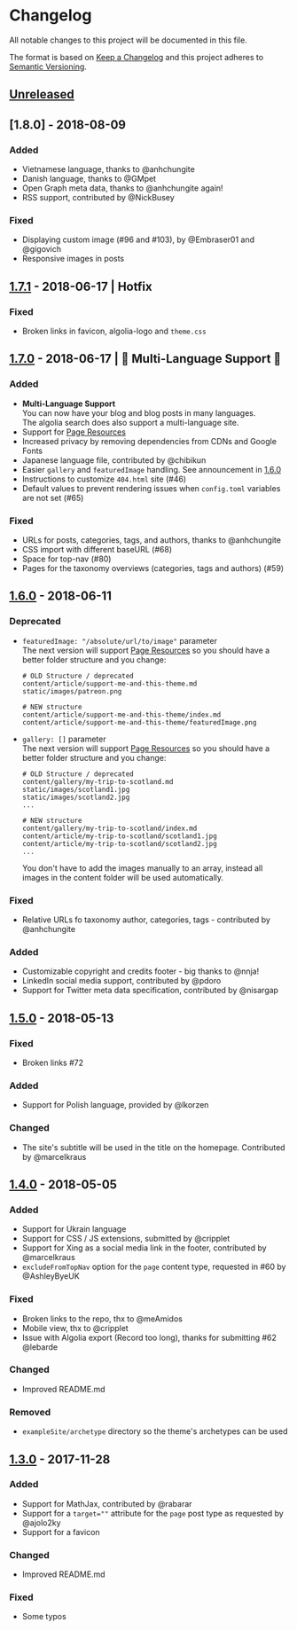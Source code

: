 # Changelog
All notable changes to this project will be documented in this file.

The format is based on [Keep a Changelog](http://keepachangelog.com/en/1.0.0/)
and this project adheres to [Semantic Versioning](http://semver.org/spec/v2.0.0.html).

## [Unreleased]

## [1.8.0] - 2018-08-09
### Added
- Vietnamese language, thanks to @anhchungite
- Danish language, thanks to @GMpet
- Open Graph meta data, thanks to @anhchungite again!
- RSS support, contributed by @NickBusey

### Fixed
- Displaying custom image (#96 and #103), by @Embraser01 and @gigovich
- Responsive images in posts


## [1.7.1] - 2018-06-17 | Hotfix
### Fixed
- Broken links in favicon, algolia-logo and `theme.css`


## [1.7.0] - 2018-06-17 | :tada: Multi-Language Support :tada:
### Added
- __Multi-Language Support__ <br>
  You can now have your blog and blog posts in many languages. <br>
  The algolia search does also support a multi-language site.
- Support for [Page Resources](http://gohugo.io/content-management/page-resources/)
- Increased privacy by removing dependencies from CDNs and Google Fonts
- Japanese language file, contributed by @chibikun
- Easier `gallery` and `featuredImage` handling. See announcement in [1.6.0]
- Instructions to customize `404.html` site (#46)
- Default values to prevent rendering issues when `config.toml` variables are not set (#65)

### Fixed
- URLs for posts, categories, tags, and authors, thanks to @anhchungite
- CSS import with different baseURL (#68)
- Space for top-nav (#80)
- Pages for the taxonomy overviews (categories, tags and authors) (#59)


## [1.6.0] - 2018-06-11
### Deprecated
- `featuredImage: "/absolute/url/to/image"` parameter <br>
   The next version will support [Page Resources](http://gohugo.io/content-management/page-resources/) so you should have a better folder structure and you change:
   ```
   # OLD Structure / deprecated
   content/article/support-me-and-this-theme.md
   static/images/patreon.png

   # NEW structure
   content/article/support-me-and-this-theme/index.md
   content/article/support-me-and-this-theme/featuredImage.png
   ```

- `gallery: []` parameter <br>
   The next version will support [Page Resources](http://gohugo.io/content-management/page-resources/) so you should have a better folder structure and you change:
   ```
   # OLD Structure / deprecated
   content/gallery/my-trip-to-scotland.md
   static/images/scotland1.jpg
   static/images/scotland2.jpg
   ...

   # NEW structure
   content/gallery/my-trip-to-scotland/index.md
   content/article/my-trip-to-scotland/scotland1.jpg
   content/article/my-trip-to-scotland/scotland2.jpg
   ...
   ```
   You don't have to add the images manually to an array, instead all images in the content folder will be used automatically.


### Fixed
- Relative URLs fo taxonomy author, categories, tags - contributed by @anhchungite

### Added
- Customizable copyright and credits footer - big thanks to @nnja!
- LinkedIn social media support, contributed by @pdoro
- Support for Twitter meta data specification, contributed by @nisargap

## [1.5.0] - 2018-05-13
### Fixed
- Broken links #72

### Added
- Support for Polish language, provided by @lkorzen

### Changed
- The site's subtitle will be used in the title on the homepage. Contributed by @marcelkraus

## [1.4.0] - 2018-05-05
### Added
- Support for Ukrain language
- Support for CSS / JS extensions, submitted by @cripplet
- Support for Xing as a social media link in the footer, contributed by @marcelkraus
- `excludeFromTopNav` option for the `page` content type, requested in #60 by @AshleyByeUK

### Fixed
- Broken links to the repo, thx to @meAmidos
- Mobile view, thx to @cripplet
- Issue with Algolia export (Record too long), thanks for submitting #62 @lebarde

### Changed
- Improved README.md

### Removed
- `exampleSite/archetype` directory so the theme's archetypes can be used

## [1.3.0] - 2017-11-28
### Added
- Support for MathJax, contributed by @rabarar
- Support for a `target=""` attribute for the `page` post type as requested by @ajolo2ky
- Support for a favicon

### Changed
- Improved README.md

### Fixed
- Some typos


[Unreleased]: https://github.com/Lednerb/bilberry-hugo-theme/compare/1.7.1...master
[1.7.1]: https://github.com/Lednerb/bilberry-hugo-theme/compare/1.7.0...1.7.1
[1.7.0]: https://github.com/Lednerb/bilberry-hugo-theme/compare/1.6.0...1.7.0
[1.6.0]: https://github.com/Lednerb/bilberry-hugo-theme/compare/1.5.0...1.6.0
[1.5.0]: https://github.com/Lednerb/bilberry-hugo-theme/compare/1.4.0...1.5.0
[1.4.0]: https://github.com/Lednerb/bilberry-hugo-theme/compare/1.3.0...1.4.0
[1.3.0]: https://github.com/Lednerb/bilberry-hugo-theme/compare/1.2.2...1.3.0

